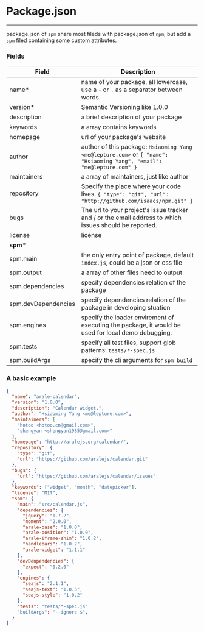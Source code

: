 # Package.json

---

package.json of `spm` share most fileds with package.json of `npm`, but add a `spm` filed containing some custom attributes.

### Fields

Field | Description |
------------ | ------------- |
name* | name of your package, all lowercase, use a `-` or `.` as a separator between words
version* | Semantic Versioning like 1.0.0
description | a brief description of your package
keywords | a array contains keywords
homepage | url of your package's website
author | author of this package: `Hsiaoming Yang <me@lepture.com>` or `{ "name": "Hsiaoming Yang", "email": "me@lepture.com" }`
maintainers | a array of maintainers, just like author
repository | Specify the place where your code lives. `{ "type": "git", "url": "http://github.com/isaacs/npm.git" }`
bugs | The url to your project's issue tracker and / or the email address to which issues should be reported.
license | license
**spm*** |
spm.main | the only entry point of package, default `index.js`, could be a json or css file
spm.output | a array of other files need to output
spm.dependencies | specify dependencies relation of the package
spm.devDependencies | specify dependencies relation of the package in developing stuation
spm.engines | specify the loader envirement of executing the package, it would be used for local demo debugging.
spm.tests | specify all test files, support glob patterns: `tests/*-spec.js`
spm.buildArgs | specify the cli arguments for `spm build`

### A basic example

```json
{
  "name": "arale-calendar",
  "version": "1.0.0",
  "description": "Calendar widget.",
  "author": "Hsiaoming Yang <me@lepture.com>",
  "maintainers": [
    "hotoo <hotoo.cn@gmail.com>",
    "shengyan <shengyan1985@gmail.com>"
  ],
  "homepage": "http://aralejs.org/calendar/",
  "repository": {
    "type": "git",
    "url": "https://github.com/aralejs/calendar.git"
  },
  "bugs": {
    "url": "https://github.com/aralejs/calendar/issues"
  },
  "keywords": ["widget", "month", "datepicker"],
  "license": "MIT",
  "spm": {
    "main": "src/calendar.js",
    "dependencies": {
      "jquery": "1.7.2",
      "moment": "2.0.0",
      "arale-base": "1.0.0",
      "arale-position": "1.0.0",
      "arale-iframe-shim": "1.0.2",
      "handlebars": "1.0.2",
      "arale-widget": "1.1.1"
    },
    "devDenpendencies": {
      "expect": "0.2.0"
    },
    "engines": {
      "seajs": "2.1.1",
      "seajs-text": "1.0.3",
      "seajs-style": "1.0.2"
    },
    "tests": "tests/*-spec.js"
    "buildArgs": "--ignore $",
  }
}
```
